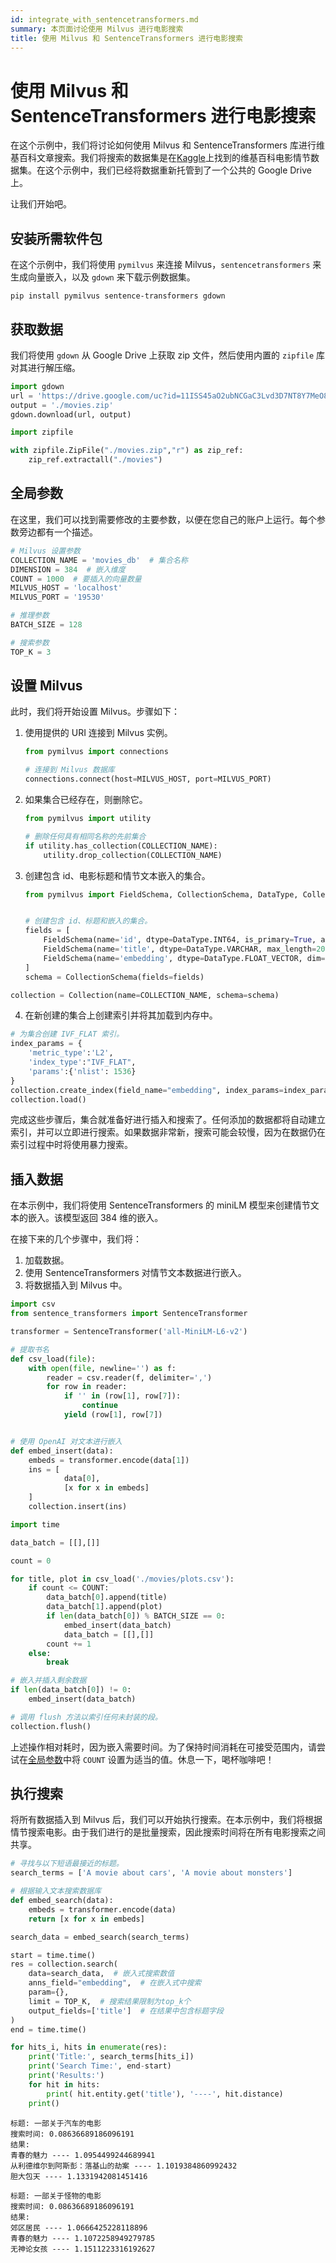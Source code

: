 ```yaml
---
id: integrate_with_sentencetransformers.md
summary: 本页面讨论使用 Milvus 进行电影搜索
title: 使用 Milvus 和 SentenceTransformers 进行电影搜索
---
```


# 使用 Milvus 和 SentenceTransformers 进行电影搜索

在这个示例中，我们将讨论如何使用 Milvus 和 SentenceTransformers 库进行维基百科文章搜索。我们将搜索的数据集是在[Kaggle](https://www.kaggle.com/datasets/jrobischon/wikipedia-movie-plots)上找到的维基百科电影情节数据集。在这个示例中，我们已经将数据重新托管到了一个公共的 Google Drive 上。

让我们开始吧。

## 安装所需软件包

在这个示例中，我们将使用 `pymilvus` 来连接 Milvus，`sentencetransformers` 来生成向量嵌入，以及 `gdown` 来下载示例数据集。

```shell
pip install pymilvus sentence-transformers gdown
```

## 获取数据

我们将使用 `gdown` 从 Google Drive 上获取 zip 文件，然后使用内置的 `zipfile` 库对其进行解压缩。

```python
import gdown
url = 'https://drive.google.com/uc?id=11ISS45aO2ubNCGaC3Lvd3D7NT8Y7MeO8'
output = './movies.zip'
gdown.download(url, output)

import zipfile

with zipfile.ZipFile("./movies.zip","r") as zip_ref:
    zip_ref.extractall("./movies")
```

## 全局参数

在这里，我们可以找到需要修改的主要参数，以便在您自己的账户上运行。每个参数旁边都有一个描述。

```python
# Milvus 设置参数
COLLECTION_NAME = 'movies_db'  # 集合名称
DIMENSION = 384  # 嵌入维度
COUNT = 1000  # 要插入的向量数量
MILVUS_HOST = 'localhost'
MILVUS_PORT = '19530'

# 推理参数
BATCH_SIZE = 128

# 搜索参数
TOP_K = 3
```

## 设置 Milvus

此时，我们将开始设置 Milvus。步骤如下：

1. 使用提供的 URI 连接到 Milvus 实例。

    ```python
    from pymilvus import connections

    # 连接到 Milvus 数据库
    connections.connect(host=MILVUS_HOST, port=MILVUS_PORT)
    ```

2. 如果集合已经存在，则删除它。

    ```python
    from pymilvus import utility

    # 删除任何具有相同名称的先前集合
    if utility.has_collection(COLLECTION_NAME):
        utility.drop_collection(COLLECTION_NAME)
    ```

3. 创建包含 id、电影标题和情节文本嵌入的集合。

    ```python
    from pymilvus import FieldSchema, CollectionSchema, DataType, Collection


    # 创建包含 id、标题和嵌入的集合。
    fields = [
        FieldSchema(name='id', dtype=DataType.INT64, is_primary=True, auto_id=True),
        FieldSchema(name='title', dtype=DataType.VARCHAR, max_length=200),  # VARCHAR 需要一个最大长度，在这个示例中设置为 200 个字符
        FieldSchema(name='embedding', dtype=DataType.FLOAT_VECTOR, dim=DIMENSION)
    ]
    schema = CollectionSchema(fields=fields)
```python
collection = Collection(name=COLLECTION_NAME, schema=schema)
```

4. 在新创建的集合上创建索引并将其加载到内存中。

```python
# 为集合创建 IVF_FLAT 索引。
index_params = {
    'metric_type':'L2',
    'index_type':"IVF_FLAT",
    'params':{'nlist': 1536}
}
collection.create_index(field_name="embedding", index_params=index_params)
collection.load()
```

完成这些步骤后，集合就准备好进行插入和搜索了。任何添加的数据都将自动建立索引，并可以立即进行搜索。如果数据非常新，搜索可能会较慢，因为在数据仍在索引过程中时将使用暴力搜索。

## 插入数据

在本示例中，我们将使用 SentenceTransformers 的 miniLM 模型来创建情节文本的嵌入。该模型返回 384 维的嵌入。

在接下来的几个步骤中，我们将：

1. 加载数据。
2. 使用 SentenceTransformers 对情节文本数据进行嵌入。
3. 将数据插入到 Milvus 中。

```python
import csv
from sentence_transformers import SentenceTransformer

transformer = SentenceTransformer('all-MiniLM-L6-v2')

# 提取书名
def csv_load(file):
    with open(file, newline='') as f:
        reader = csv.reader(f, delimiter=',')
        for row in reader:
            if '' in (row[1], row[7]):
                continue
            yield (row[1], row[7])


# 使用 OpenAI 对文本进行嵌入
def embed_insert(data):
    embeds = transformer.encode(data[1]) 
    ins = [
            data[0],
            [x for x in embeds]
    ]
    collection.insert(ins)

import time

data_batch = [[],[]]

count = 0

for title, plot in csv_load('./movies/plots.csv'):
    if count <= COUNT:
        data_batch[0].append(title)
        data_batch[1].append(plot)
        if len(data_batch[0]) % BATCH_SIZE == 0:
            embed_insert(data_batch)
            data_batch = [[],[]]
        count += 1
    else:
        break

# 嵌入并插入剩余数据
if len(data_batch[0]) != 0:
    embed_insert(data_batch)

# 调用 flush 方法以索引任何未封装的段。
collection.flush()
```

<div class="alert note">

上述操作相对耗时，因为嵌入需要时间。为了保持时间消耗在可接受范围内，请尝试在[全局参数](#Global-parameters)中将 `COUNT` 设置为适当的值。休息一下，喝杯咖啡吧！

</div>

## 执行搜索

将所有数据插入到 Milvus 后，我们可以开始执行搜索。在本示例中，我们将根据情节搜索电影。由于我们进行的是批量搜索，因此搜索时间将在所有电影搜索之间共享。
```python
# 寻找与以下短语最接近的标题。
search_terms = ['A movie about cars', 'A movie about monsters']

# 根据输入文本搜索数据库
def embed_search(data):
    embeds = transformer.encode(data) 
    return [x for x in embeds]

search_data = embed_search(search_terms)

start = time.time()
res = collection.search(
    data=search_data,  # 嵌入式搜索数值
    anns_field="embedding",  # 在嵌入式中搜索
    param={},
    limit = TOP_K,  # 搜索结果限制为top_k个
    output_fields=['title']  # 在结果中包含标题字段
)
end = time.time()

for hits_i, hits in enumerate(res):
    print('Title:', search_terms[hits_i])
    print('Search Time:', end-start)
    print('Results:')
    for hit in hits:
        print( hit.entity.get('title'), '----', hit.distance)
    print()
```
```shell
标题: 一部关于汽车的电影
搜索时间: 0.08636689186096191
结果:
青春的魅力 ---- 1.0954499244689941
从利德维尔到阿斯彭：落基山的劫案 ---- 1.1019384860992432
胆大包天 ---- 1.1331942081451416

标题: 一部关于怪物的电影
搜索时间: 0.08636689186096191
结果:
郊区居民 ---- 1.0666425228118896
青春的魅力 ---- 1.1072258949279785
无神论女孩 ---- 1.1511223316192627
```